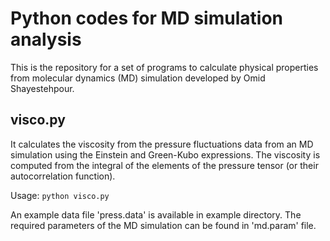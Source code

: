 
# Python codes for MD simulation analysis

This is the repository for a set of programs to calculate physical properties from molecular dynamics (MD) simulation developed by Omid Shayestehpour.

## visco.py

It calculates the viscosity from the pressure fluctuations data from an MD simulation using the Einstein and Green-Kubo expressions.
The viscosity is computed from the integral of the elements of the pressure tensor (or their autocorrelation function).

Usage: `python visco.py`

An example data file 'press.data' is available in example directory. The required parameters of the MD simulation can be found in 'md.param' file.
